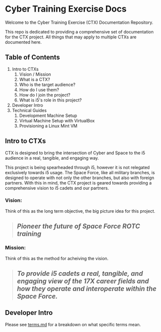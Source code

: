 # Cyber Training Exercise Docs

Welcome to the Cyber Training Exercise (CTX) Documentation Repository.

This repo is dedicated to providing a comprehensive set of documentation for the CTX project. All things that may apply to multiple CTXs are documented here.

## Table of Contents

1. Intro to CTXs
    1. Vision / Mission
    1. What is a CTX?
    1. Who is the target audience?
    1. How do I use them?
    1. How do I join the project?
    1. What is i5's role in this project?
1. Developer Intro
1. Technical Guides
    1. Development Machine Setup
    1. Virtual Machine Setup with VirtualBox
    1. Provisioning a Linux Mint VM

## Intro to CTXs

CTX is designed to bring the intersection of Cyber and Space to the i5 audience in a real, tangible, and engaging way.

This project is being spearheaded through i5, however it is not relegated exclusively towards i5 usage. The Space Force, like all military branches, is designed to operate with not only the other branches, but also with foreign partners. With this in mind, the CTX project is geared towards providing a comprehensive vision to i5 cadets and our partners.

### Vision:

Think of this as the long term objective, the big picture idea for this project.

> ## *Pioneer the future of Space Force ROTC training*


### Mission:

Think of this as the method for acheiving the vision.


> ## *To provide i5 cadets a real, tangible, and engaging view of the 17X career fields and how they operate and interoperate within the Space Force.*

## Developer Intro

Please see [terms.md](terms.md) for a breakdown on what specific terms mean.
